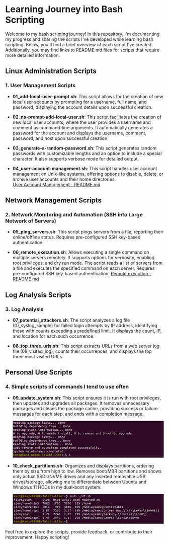 # Learning Journey into Bash Scripting

Welcome to my bash scripting journey! In this repository, I'm documenting my progress and sharing the scripts I've developed while learning bash scripting. Below, you'll find a brief overview of each script I've created. Additionally, you may find links to README.md files for scripts that require more detailed information.

## Linux Administration Scripts

### 1. User Management Scripts

- **01_add-local-user-prompt.sh**: This script allows for the creation of new local user accounts by prompting for a username, full name, and password, displaying the account details upon successful creation.

- **02_no-prompt-add-local-user.sh**: This script facilitates the creation of new local user accounts, where the user provides a username and comment as command-line arguments. It automatically generates a password for the account and displays the username, comment, password, and host upon successful creation.

- **03_generate-a-random-password.sh**: This script generates random passwords with customizable lengths and an option to include a special character. It also supports verbose mode for detailed output.

- **04_user-account-management.sh**: This script handles user account management on Unix-like systems, offering options to disable, delete, or archive user accounts and their home directories.  
  [User Account Management - README.md](https://github.com/Kamzie/User-account-management-script)

## Network Management Scripts

### 2. Network Monitoring and Automation (SSH into Large Network of Servers)

- **05_ping_servers.sh**: This script pings servers from a file, reporting their online/offline status. Requires pre-configured SSH key-based authentication.

- **06_remote_execution.sh**: Allows executing a single command on multiple servers remotely. It supports options for verbosity, enabling root privileges, and dry run mode. The script reads a list of servers from a file and executes the specified command on each server. Requires pre-configured SSH key-based authentication.
  [Remote execution - README.md](https://github.com/Kamzie/Remote-execution-script)

## Log Analysis Scripts

### 3. Log Analysis

- **07_potential_attackers.sh**: The script analyzes a log file (07_syslog_sample) for failed login attempts by IP address, identifying those with counts exceeding a predefined limit. It displays the count, IP, and location for each such occurrence.

- **08_top_three_urls.sh**: This script extracts URLs from a web server log file (08_visited_log), counts their occurrences, and displays the top three most visited URLs.

## Personal Use Scripts

### 4. Simple scripts of commands I tend to use often

- **09_update_system.sh**: This script ensures it is run with root privileges, then updates and upgrades all packages. It removes unnecessary packages and cleans the package cache, providing success or failure messages for each step, and ends with a completion message.

  ![Screenshot of terminal once 09_updated_system.sh has completed](./update_system.png)

- **10_check_partitions.sh**: Organizes and displays partitions, ordering them by size from high to low. Removes boot/MBR partitions and shows only actual SSDs/NVME drives and any inserted removable USB drives/storage, allowing me to differentiate between Ubuntu and Windows 11 HDDs in my dual-boot system.

  ![Screenshot of terminal once 10_check_partitions.sh has completed](./check_partitions.png)

Feel free to explore the scripts, provide feedback, or contribute to their improvement. Happy scripting!
